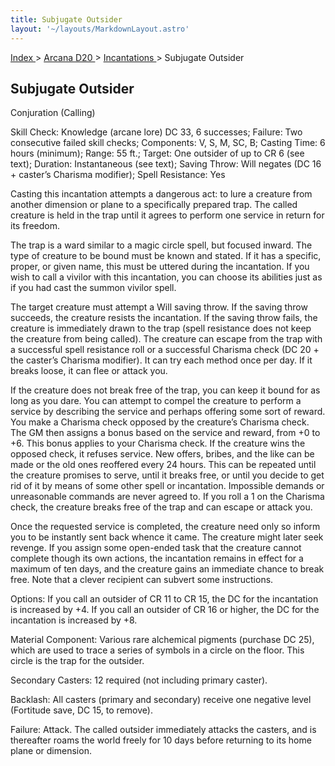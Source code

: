 ```yaml
---
title: Subjugate Outsider
layout: '~/layouts/MarkdownLayout.astro'
---
```


[ Index ](/) > [ Arcana D20 ](/arcana.d20.srd) > [ Incantations ](/arcana.d20.srd/incantations) > Subjugate Outsider

##  Subjugate Outsider

Conjuration (Calling)

Skill Check: Knowledge (arcane lore) DC 33, 6 successes; Failure: Two
consecutive failed skill checks; Components: V, S, M, SC, B; Casting Time: 6
hours (minimum); Range: 55 ft.; Target: One outsider of up to CR 6 (see text);
Duration: Instantaneous (see text); Saving Throw: Will negates (DC 16 +
caster’s Charisma modifier); Spell Resistance: Yes

Casting this incantation attempts a dangerous act: to lure a creature from
another dimension or plane to a specifically prepared trap. The called
creature is held in the trap until it agrees to perform one service in return
for its freedom.

The trap is a ward similar to a magic circle spell, but focused inward. The
type of creature to be bound must be known and stated. If it has a specific,
proper, or given name, this must be uttered during the incantation. If you
wish to call a vivilor with this incantation, you can choose its abilities
just as if you had cast the summon vivilor spell.

The target creature must attempt a Will saving throw. If the saving throw
succeeds, the creature resists the incantation. If the saving throw fails, the
creature is immediately drawn to the trap (spell resistance does not keep the
creature from being called). The creature can escape from the trap with a
successful spell resistance roll or a successful Charisma check (DC 20 + the
caster’s Charisma modifier). It can try each method once per day. If it breaks
loose, it can flee or attack you.

If the creature does not break free of the trap, you can keep it bound for as
long as you dare. You can attempt to compel the creature to perform a service
by describing the service and perhaps offering some sort of reward. You make a
Charisma check opposed by the creature’s Charisma check. The GM then assigns a
bonus based on the service and reward, from +0 to +6. This bonus applies to
your Charisma check. If the creature wins the opposed check, it refuses
service. New offers, bribes, and the like can be made or the old ones
reoffered every 24 hours. This can be repeated until the creature promises to
serve, until it breaks free, or until you decide to get rid of it by means of
some other spell or incantation. Impossible demands or unreasonable commands
are never agreed to. If you roll a 1 on the Charisma check, the creature
breaks free of the trap and can escape or attack you.

Once the requested service is completed, the creature need only so inform you
to be instantly sent back whence it came. The creature might later seek
revenge. If you assign some open-ended task that the creature cannot complete
though its own actions, the incantation remains in effect for a maximum of ten
days, and the creature gains an immediate chance to break free. Note that a
clever recipient can subvert some instructions.

Options: If you call an outsider of CR 11 to CR 15, the DC for the incantation
is increased by +4. If you call an outsider of CR 16 or higher, the DC for the
incantation is increased by +8.

Material Component: Various rare alchemical pigments (purchase DC 25), which
are used to trace a series of symbols in a circle on the floor. This circle is
the trap for the outsider.

Secondary Casters: 12 required (not including primary caster).

Backlash: All casters (primary and secondary) receive one negative level
(Fortitude save, DC 15, to remove).

Failure: Attack. The called outsider immediately attacks the casters, and is
thereafter roams the world freely for 10 days before returning to its home
plane or dimension.

